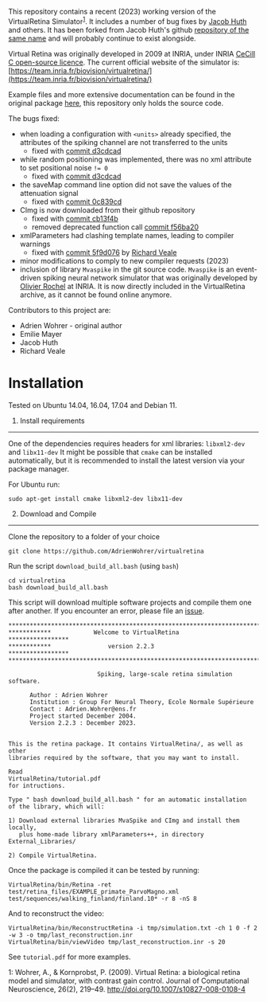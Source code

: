 This repository contains a recent (2023) working version of the VirtualRetina Simulator<sup>[1](#1)</sup>. It includes a number of bug fixes by [Jacob Huth](https://github.com/jahuth) and others. It has been forked from Jacob Huth's github [repository of the same name](https://github.com/jahuth/virtualretina) and will probably continue to exist alongside.


Virtual Retina was originally developed in 2009 at INRIA,  under INRIA [CeCill C open-source licence](http://www.cecill.info/licences/Licence_CeCILL-C_V1-en.html). The current official website of the simulator is: [https://team.inria.fr/biovision/virtualretina/](https://team.inria.fr/biovision/virtualretina/)

Example files and more extensive documentation can be found in the original package [here](https://team.inria.fr/biovision/virtualretina/), this repository only holds the source code.

The bugs fixed:

 - when loading a configuration with `<units>` already specified, the attributes of the spiking channel are not transferred to the units
 	+ fixed with [commit d3cdcad](https://github.com/jahuth/virtualretina/commit/d3cdcad73330fbb69dea87ebce37478830f4f83e)
 - while random positioning was implemented, there was no xml attribute to set positional noise `!= 0`
 	+ fixed with [commit d3cdcad](https://github.com/jahuth/virtualretina/commit/d3cdcad73330fbb69dea87ebce37478830f4f83e)
 - the saveMap command line option did not save the values of the attenuation signal
 	+ fixed with [commit 0c839cd](https://github.com/jahuth/virtualretina/commit/0c839cda66681529899efff16a3e4d2e3ebc0cec)
 - CImg is now downloaded from their github repository
 	+ fixed with [commit cb13f4b](https://github.com/jahuth/virtualretina/commit/cb13f4b8c7a93bc3d7a6d686b284b8ea3eb35391)
 	+ removed deprecated function call [commit f56ba20](https://github.com/jahuth/virtualretina/commit/f56ba203c1d7fe768cc27ed39aabb0610f07aa3d)
 - xmlParameters had clashing template names, leading to compiler warnings
	+ fixed with [commit 5f9d076](https://github.com/jahuth/virtualretina/commit/5f9d0763e224276ccb53ec80583102594419025e) by [Richard Veale](https://github.com/flyingfalling)
 - minor modifications to comply to new compiler requests (2023)
 - inclusion of library `Mvaspike` in the git source code. `Mvaspike` is an event-driven spiking neural network simulator that was originally developed by [Olivier Rochel](https://sed-nge.inria.fr/team/olivierr/) at INRIA. It is now directly included in the VirtualRetina archive, as it cannot be found online anymore.
 
Contributors to this project are:

 * Adrien Wohrer - original author
 * Emilie Mayer
 * Jacob Huth
 * Richard Veale


Installation
============

Tested on Ubuntu 14.04, 16.04, 17.04 and Debian 11.

 1. Install requirements
---------------------------

One of the dependencies requires headers for xml libraries: `libxml2-dev` and `libx11-dev`
It might be possible that `cmake` can be installed automatically, but it is recommended to
install the latest version via your package manager.

For Ubuntu run:

```
sudo apt-get install cmake libxml2-dev libx11-dev
```


 2. Download and Compile
---------------------------

Clone the repository to a folder of your choice
```
git clone https://github.com/AdrienWohrer/virtualretina
```

Run the script `download_build_all.bash` (using `bash`)
```
cd virtualretina
bash download_build_all.bash
```

This script will download multiple software projects and compile them one after another.
If you encounter an error, please file an [issue](https://github.com/AdrienWohrer/virtualretina/issues).



```
*************************************************************************
************            Welcome to VirtualRetina        *****************
************                version 2.2.3               *****************
*************************************************************************

                         Spiking, large-scale retina simulation software.

      Author : Adrien Wohrer
      Institution : Group For Neural Theory, Ecole Normale Supérieure
      Contact : Adrien.Wohrer@ens.fr
      Project started December 2004. 
      Version 2.2.3 : December 2023.


This is the retina package. It contains VirtualRetina/, as well as other
libraries required by the software, that you may want to install.

Read
VirtualRetina/tutorial.pdf
for intructions.

Type " bash download_build_all.bash " for an automatic installation
of the library, which will:

1) Download external libraries MvaSpike and CImg and install them locally,
   plus home-made library xmlParameters++, in directory External_Libraries/

2) Compile VirtualRetina.
```

Once the package is compiled it can be tested by running:

```
VirtualRetina/bin/Retina -ret test/retina_files/EXAMPLE_primate_ParvoMagno.xml test/sequences/walking_finland/finland.10* -r 8 -nS 8
```

And to reconstruct the video:

```
VirtualRetina/bin/ReconstructRetina -i tmp/simulation.txt -ch 1 0 -f 2 -w 3 -o tmp/last_reconstruction.inr
VirtualRetina/bin/viewVideo tmp/last_reconstruction.inr -s 20
```

See `tutorial.pdf` for more examples.


<a name="1">1</a>: Wohrer, A., & Kornprobst, P. (2009). Virtual Retina: a biological retina model and simulator, with contrast gain control. Journal of Computational Neuroscience, 26(2), 219–49. http://doi.org/10.1007/s10827-008-0108-4
